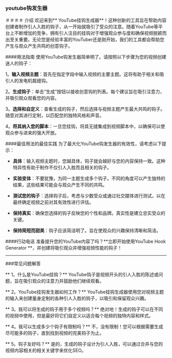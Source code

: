 ### youtube钩发生器

＃＃＃＃ 介绍
欢迎来到** YouTube挂钩生成器**！这种创新的工具旨在帮助内容创建者制作引人入胜的钩子，从一开始就吸引了受众的注意。随着YouTube等平台上不断增加的竞争，拥有引人注目的挂钩对于增强观众参与度和确保视频脱颖而出至关重要。无论您是经验丰富的YouTuber还是刚开始，我们的工具都会帮助您产生与观众产生共鸣的创意钩子。

####用法指南
使用YouTube钩发生器简单明了。请按照以下步骤为您的视频创建迷人的钩子：

1。**输入视频主题**：首先在指定字段中输入视频的主要主题。这将有助于相关和吸引人的发电机裁缝钩。

2。**生成钩子**：单击“生成”按钮以接收创意钩的列表。每个建议旨在吸引注意力，并吸引观众观看您的内容。

3。**选择和自定义**：查看生成的钩子，然后选择与视频主题产生最大共鸣的钩子。随意对其进行定制，以匹配您的独特风格和声音。

4。**将其纳入您的脚本**：一旦您挂钩，将其无缝集成到视频脚本中，以确保可以使观众参与进来的强大开放。

####最佳用法的最佳实践
为了最大化YouTube钩发生器的有效性，请考虑以下提示：

-  **具体**：输入视频主题时，您越具体，钩子就会越好与您的内容保持一致。这种特异性有助于制作不仅引人入胜而且相关的钩子。

-  **实验变体**：不要犹豫，为同一主题生成多个钩子。不同的角度可以产生独特的结果，这些结果可能会与观众产生不同的共鸣。

-  **测试您的钩子**：选择钩子后，考虑与少数受众或通过社交媒体进行测试，以在最终确定视频之前对其有效性进行评估。

-  **保持真实**：确保您选择的钩子反映您的个性和品牌。真实性是建立忠实受众的关键。

-  **保持简短而甜美**：钩子应该简洁明了。旨在使观众的兴趣保持清晰和简洁。

####行动电话
准备提升您的YouTube内容了吗？**立即开始使用YouTube Hook Generator **，并创建将吸引观众并增强视频性能的钩子！

---

###常见问题解答

** 1。什么是YouTube挂钩？**
YouTube钩子是视频开头的引人入胜的陈述或问题，旨在吸引观众的注意力并鼓励他们继续观看。

** 2。YouTube挂钩发生器如何工作？**
YouTube挂钩生成器使用您对视频主题的输入来创建量身定制的各种引人入胜的钩子，以吸引和保留观众兴趣。

** 3。我可以将生成的钩子用于多个视频吗？**
绝对地！生成的钩子可以在不同的视频中使用，但是最好将它们自定义以适合每个视频的独特内容和样式。

** 4。我可以生成多少个钩子有限制吗？**
不，没有限制！您可以根据需要生成尽可能多的钩子，直到找到视频的完美钩子为止。

** 5。钩子友好吗？**
是的，生成的钩子设计为引人入胜，可以通过合并与您的视频内容相关的相关关键字来优化SEO。
